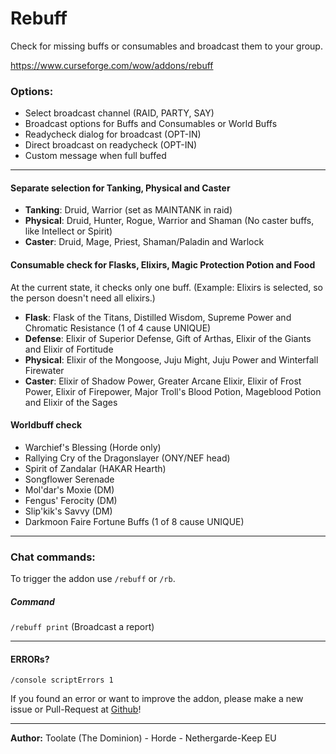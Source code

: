 # Rebuff
Check for missing buffs or consumables and broadcast them to your group.

https://www.curseforge.com/wow/addons/rebuff

### Options:
* Select broadcast channel (RAID, PARTY, SAY)
* Broadcast options for Buffs and Consumables or World Buffs
* Readycheck dialog for broadcast (OPT-IN)
* Direct broadcast on readycheck (OPT-IN)
* Custom message when full buffed

---

#### Separate selection for Tanking, Physical and Caster
* **Tanking**: Druid, Warrior (set as MAINTANK in raid)
* **Physical**: Druid, Hunter, Rogue, Warrior and Shaman (No caster buffs, like Intellect or Spirit)
* **Caster**: Druid, Mage, Priest, Shaman/Paladin and Warlock
  

#### Consumable check for Flasks, Elixirs, Magic Protection Potion and Food
At the current state, it checks only one buff.
(Example: Elixirs is selected, so the person doesn't need all elixirs.)

* **Flask**: Flask of the Titans, Distilled Wisdom, Supreme Power and Chromatic Resistance (1 of 4 cause UNIQUE)
* **Defense**: Elixir of Superior Defense, Gift of Arthas, Elixir of the Giants and Elixir of Fortitude
* **Physical**: Elixir of the Mongoose, Juju Might, Juju Power and Winterfall Firewater
* **Caster**: Elixir of Shadow Power, Greater Arcane Elixir, Elixir of Frost Power, Elixir of Firepower, Major Troll's Blood Potion, Mageblood Potion and  Elixir of the Sages


#### Worldbuff check
* Warchief's Blessing (Horde only)
* Rallying Cry of the Dragonslayer (ONY/NEF head)
* Spirit of Zandalar (HAKAR Hearth)
* Songflower Serenade
* Mol'dar's Moxie (DM)
* Fengus' Ferocity (DM)
* Slip'kik's Savvy (DM)
* Darkmoon Faire Fortune Buffs (1 of 8 cause UNIQUE)

---

### Chat commands:
To trigger the addon use `/rebuff` or `/rb`.

##### Command
`/rebuff print` (Broadcast a report)

---

#### ERRORs?
`/console scriptErrors 1`

If you found an error or want to improve the addon, please make a new issue or Pull-Request at [Github](https://github.com/stefan0uh/rebuff)!

--- 

**Author:** Toolate (The Dominion) - Horde - Nethergarde-Keep EU

